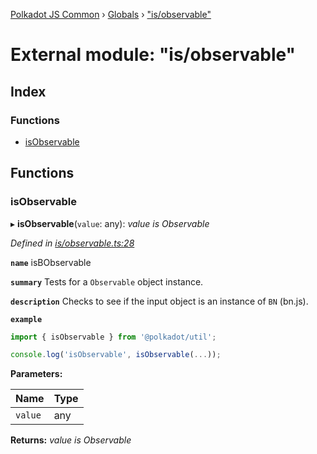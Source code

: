 [Polkadot JS Common](../README.md) › [Globals](../globals.md) › ["is/observable"](_is_observable_.md)

# External module: "is/observable"

## Index

### Functions

* [isObservable](_is_observable_.md#isobservable)

## Functions

###  isObservable

▸ **isObservable**(`value`: any): *value is Observable*

*Defined in [is/observable.ts:28](https://github.com/polkadot-js/common/blob/cfdf629b/packages/util/src/is/observable.ts#L28)*

**`name`** isBObservable

**`summary`** Tests for a `Observable` object instance.

**`description`** 
Checks to see if the input object is an instance of `BN` (bn.js).

**`example`** 
<BR>

```javascript
import { isObservable } from '@polkadot/util';

console.log('isObservable', isObservable(...));
```

**Parameters:**

Name | Type |
------ | ------ |
`value` | any |

**Returns:** *value is Observable*
